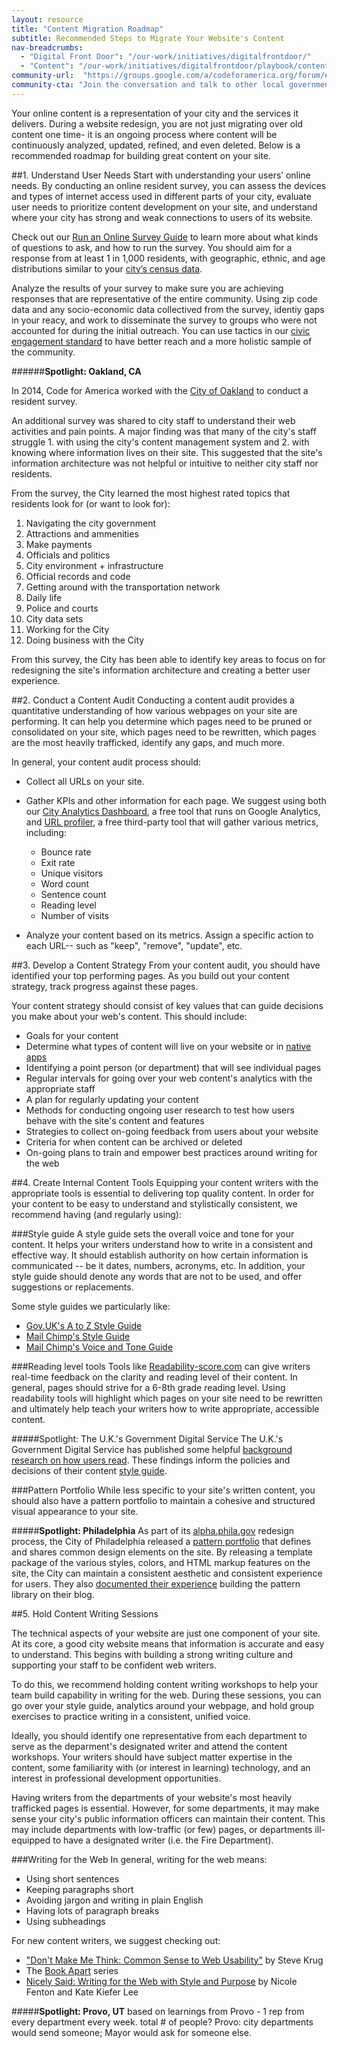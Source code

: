 ```yaml
---
layout: resource
title: "Content Migration Roadmap"
subtitle: Recommended Steps to Migrate Your Website's Content 
nav-breadcrumbs:
  - "Digital Front Door": "/our-work/initiatives/digitalfrontdoor/"
  - "Content": "/our-work/initiatives/digitalfrontdoor/playbook/content/"
community-url:	"https://groups.google.com/a/codeforamerica.org/forum/#!forum/digital-front-door"
community-cta: "Join the conversation and talk to other local government staff in our Digital Front Door community."
---
```


Your online content is a representation of your city and the services it delivers. During a website redesign, you are not just migrating over old content one time- it is an ongoing process where content will be continuously analyzed, updated, refined, and even deleted. Below is a recommended roadmap for building great content on your site. 

##1. Understand User Needs
Start with understanding your users’ online needs. By conducting an online resident survey, you can assess the devices and types of internet access used in different parts of your city, evaluate user needs to prioritize content development on your site, and understand where your city has strong and weak connections to users of its website. 

Check out our [Run an Online Survey Guide](http://www.codeforamerica.org/our-work/initiatives/digitalfrontdoor/playbook/user-needs/run-a-resident-survey.html) to learn more about what kinds of questions to ask, and how to run the survey. You should aim for a response from at least 1 in 1,000 residents, with geographic, ethnic, and age distributions similar to your [city’s census data](http://factfinder.census.gov/faces/nav/jsf/pages/download_center.xhtml). 

Analyze the results of your survey to make sure you are achieving responses that are representative of the entire community. Using zip code data and any socio-economic data collectived from the survey, identiy gaps in your reacy, and work to disseminate the survey to groups who were not accounted for during the initial outreach. You can use tactics in our [civic engagement standard](http://www.codeforamerica.org/governments/principles/engagement/) to have better reach and a more holistic sample of the community. 


######**Spotlight: Oakland, CA** 

In 2014, Code for America worked with the [City of Oakland](http://www.codeforamerica.org/our-work/initiatives/digitalfrontdoor/oakland-phase1-report) to conduct a resident survey.

An additional survey was shared to city staff to understand their web activities and pain points. A major finding was that many of the city's staff struggle 1. with using the city's content management system and 2. with knowing where information lives on their site. This suggested that the site's information architecture was not helpful or intuitive to neither city staff nor residents. 

From the survey, the City learned the most highest rated topics that residents look for (or want to look for): 

1. Navigating the city government
2. Attractions and ammenities
3. Make payments 
4. Officials and politics 
5. City environment + infrastructure 
6. Official records and code 
7. Getting around with the transportation network 
8. Daily life 
9. Police and courts 
10. City data sets 
11. Working for the City 
12. Doing business with the City   

From this survey, the City has been able to identify key areas to focus on for redesigning the site's information architecture and creating a better user experience. 



##2. Conduct a Content Audit
Conducting a content audit provides a quantitative understanding of how various webpages on your site are performing. It can help you determine which pages need to be pruned or consolidated on your site, which pages need to be rewritten, which pages are the most heavily trafficked, identify any gaps, and much more. 

In general, your content audit process should: 

* Collect all URLs on your site. 
* Gather KPIs and other information for each page. We suggest using both our [City Analytics Dashboard](https://www.codeforamerica.org/apps/city-analytics-dashboard/), a free tool that runs on Google Analytics, and [URL profiler](http://urlprofiler.com/), a free third-party tool that will gather various metrics, including:
	* Bounce rate
	 * Exit rate
	 * Unique visitors
	* Word count
	* Sentence count
	* Reading level
    * Number of visits 
	
* Analyze your content based on its metrics. Assign a specific action to each URL-- such as "keep", "remove", "update", etc. 

##3. Develop a Content Strategy 
From your content audit, you should have identified your top performing pages. As you build out your content strategy, track progress against these pages. 

Your content strategy should consist of key values that can guide decisions you make about your web's content. This should include: 

* Goals for your content
* Determine what types of content will live on your website or in [native apps](http://www.codeforamerica.org/our-work/initiatives/digitalfrontdoor/playbook/making-software/mobile-strategy.html)
* Identifying a point person (or department) that will see individual pages
* Regular intervals for going over your web content's analytics with the appropriate staff
* A plan for regularly updating your content
* Methods for conducting ongoing user research to test how users behave with the site's content and features
* Strategies to collect on-going feedback from users about your website
* Criteria for when content can be archived or deleted 
* On-going plans to train and empower best practices around writing for the web 


##4. Create Internal Content Tools
Equipping your content writers with the appropriate tools is essential to delivering top quality content. In order for your content to be easy to understand and stylistically consistent, we recommend having (and regularly using):

###Style guide
A style guide sets the overall voice and tone for your content. It helps your writers understand how to write in a consistent and effective way. It should establish authority on how certain information is communicated -- be it dates, numbers, acronyms, etc. In addition, your style guide should denote any words that are not to be used, and offer suggestions or replacements. 

Some style guides we particularly like: 

* [Gov.UK's A to Z Style Guide](https://www.gov.uk/guidance/style-guide)
* [Mail Chimp's Style Guide](http://mailchimp.com/about/style-guide/) 
* [Mail Chimp's Voice and Tone Guide](http://voiceandtone.com/)

###Reading level tools
Tools like [Readability-score.com](https://readability-score.com/) can give writers real-time feedback on the clarity and reading level of their content. In general, pages should strive for a 6-8th grade reading level. Using readability tools will highlight which pages on your site need to be rewritten and ultimately help teach your writers how to write appropriate, accessible content. 

#####Spotlight: The U.K.'s Government Digital Service
The U.K.'s Government Digital Service has published some helpful [background research on how users read](https://www.gov.uk/service-manual/user-centred-design/how-users-read.html
). These findings inform the policies and decisions of their content [style guide](https://www.gov.uk/guidance/style-guide/a-to-z-of-gov-uk-style). 

###Pattern Portfolio
While less specific to your site's written content, you should also have a pattern portfolio to maintain a cohesive and structured visual appearance to your site. 
	
#####**Spotlight: Philadelphia**
As part of its [alpha.phila.gov](http://www.alpha.phila.gov) redesign process, the City of Philadelphia released a [pattern portfolio](http://cityofphiladelphia.github.io/patterns/) that defines and shares common design elements on the site. By releasing a template package of the various styles, colors, and HTML markup features on the site, the City can maintain a consistent aesthetic and consistent experience for users. They also [documented their experience](http://phillyinnovates.com/2015/03/11/alpha-phila-gov-update-4-pattern-portfolio/) building the pattern library on their blog.



##5. Hold Content Writing Sessions

The technical aspects of your website are just one component of your site. At its core, a good city website means that information is accurate and easy to understand. This begins with building a strong writing culture and supporting your staff to be confident web writers. 

To do this, we recommend holding content writing workshops to help your team build capability in writing for the web. During these sessions, you can go over your style guide, analytics around your webpage, and hold group exercises to practice writing in a consistent, unified voice.  

Ideally, you should identify one representative from each department to serve as the deparment's designated writer and attend the content workshops. Your writers should have subject matter expertise in the content, some familiarity with (or interest in learning) technology, and an interest in professional development opportunities. 

Having writers from the departments of your website's most heavily trafficked pages is essential. However, for some departments, it may make sense your city's public information officers can maintain their content. This may include departments with low-traffic (or few) pages, or departments ill-equipped to have a designated writer (i.e. the Fire Department). 

###Writing for the Web 
In general, writing for the web means:  

* Using short sentences
* Keeping paragraphs short
* Avoiding jargon and writing in plain English
* Having lots of paragraph breaks
* Using subheadings

For new content writers, we suggest checking out: 

* ["Don't Make Me Think: Common Sense to Web Usability"](http://www.indusvalley.edu.pk/library/e%20books/Don%27t%20Make%20Me%20Think%20%20A%20Common%20Sense%20Approach%20To%20Web%20Usability.pdf) by Steve Krug
* The [Book Apart](http://abookapart.com/) series 
* [Nicely Said: Writing for the Web with Style and Purpose](http://www.nicelysaid.co/) by Nicole Fenton and Kate Kiefer Lee
 

#####**Spotlight: Provo, UT**
based on learnings from Provo - 1 rep from every department every week. 
total # of people?
Provo: city departments would send someone; Mayor would ask for someone else. 




